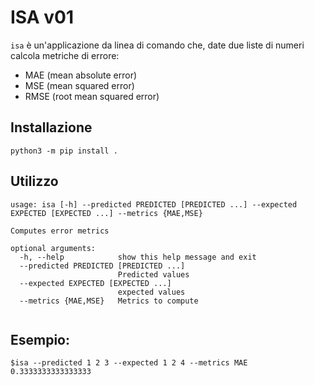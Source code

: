 # ISA v01

`isa` è un'applicazione da linea di comando che, date due liste di numeri calcola metriche di errore:
- MAE (mean absolute error)
- MSE (mean squared error)
- RMSE (root mean squared error)

## Installazione
```
python3 -m pip install .

```
## Utilizzo 
```
usage: isa [-h] --predicted PREDICTED [PREDICTED ...] --expected EXPECTED [EXPECTED ...] --metrics {MAE,MSE}

Computes error metrics

optional arguments:
  -h, --help            show this help message and exit
  --predicted PREDICTED [PREDICTED ...]
                        Predicted values
  --expected EXPECTED [EXPECTED ...]
                        expected values
  --metrics {MAE,MSE}   Metrics to compute
  
```
## Esempio:
```
$isa --predicted 1 2 3 --expected 1 2 4 --metrics MAE
0.3333333333333333
```
